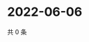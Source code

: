 # 2022-06-06

共 0 条

<!-- BEGIN WEIBO -->
<!-- 最后更新时间 Mon Jun 06 2022 11:16:18 GMT+0800 (China Standard Time) -->

<!-- END WEIBO -->
